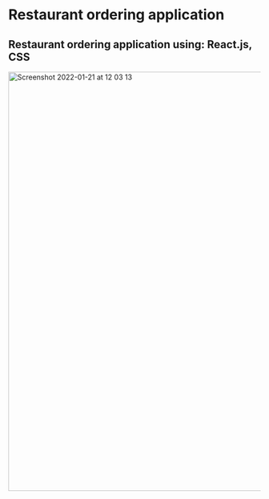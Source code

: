 # Restaurant ordering application

## Restaurant ordering application using: React.js, CSS

<img width="836" alt="Screenshot 2022-01-21 at 12 03 13" src="https://user-images.githubusercontent.com/68688135/150517797-7e5ce921-496c-4e98-b096-f32ec03ca4df.png">

